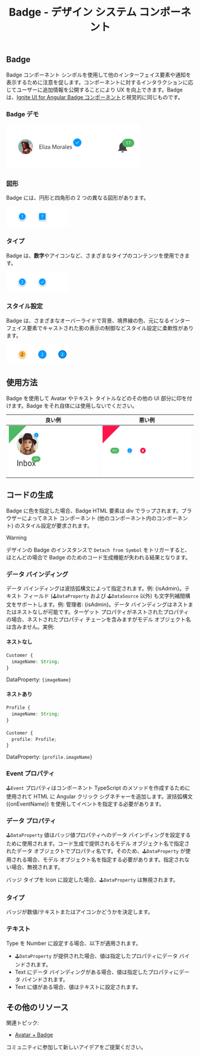 ﻿---
title: Badge - デザイン システム コンポーネント
_description: Badge コンポーネント シンボルは、追加情報のヒントを提供するコンプリメンタリ要素です。
_keywords: デザイン システム, Sketch, Ignite UI for Angular, コンポーネント, UI ライブラリ, ウィジェット
_language: ja
---

## Badge

Badge コンポーネント シンボルを使用して他のインターフェイス要素や通知を表示するために注意を促します。コンポーネントに対するインタラクションに応じてユーザーに追加情報を公開することにより UX を向上できます。Badge は、[Ignite UI for Angular Badge コンポーネント](https://jp.infragistics.com/products/ignite-ui-angular/angular/components/badge.html)と視覚的に同じものです。

### Badge デモ

<img src="../images/badge_demo.png" srcset="../images/badge_demo@2x.png 2x" />

### 図形

Badge には、円形と四角形の 2 つの異なる図形があります。

<img src="../images/badge_shapes.png" srcset="../images/badge_shapes@2x.png 2x" />

### タイプ

Badge は、**数字**やアイコンなど、さまざまなタイプのコンテンツを使用できます。

<img src="../images/badge_type.png" srcset="../images/badge_type@2x.png 2x" />

### スタイル設定

Badge は、さまざまなオーバーライドで背景、境界線の色、元になるインターフェイス要素でキャストされた影の表示の制御などスタイル設定に柔軟性があります。

<img src="../images/badge_styling.png" srcset="../images/badge_styling@2x.png 2x" />

## 使用方法

Badge を使用して Avatar やテキスト タイトルなどのその他の UI 部分に印を付けます。Badge をそれ自体には使用しないでください。

| 良い例                                                                       | 悪い例                                                                           |
| ---------------------------------------------------------------------------- | -------------------------------------------------------------------------------- |
| <img src="../images/badge_do1.png" srcset="../images/badge_do1@2x.png 2x" /> | <img src="../images/badge_dont1.png" srcset="../images/badge_dont1@2x.png 2x" /> |

## コードの生成

Badge に色を指定した場合、Badge HTML 要素は div でラップされます。ブラウザーによってネスト コンポーネント (他のコンポーネント内のコンポーネント) のスタイル設定が要求されます。

> [!WARNING]
> デザインの Badge のインスタンスで `Detach from Symbol` をトリガーすると、ほとんどの場合で Badge のためのコード生成機能が失われる結果となります。

### データ バインディング

データ バインディングは波括弧構文によって指定されます。例: {isAdmin}。テキスト フィールド (`🕹️DataProperty` および `🕹️DataSource` 以外) も文字列補間構文をサポートします。例: 管理者: {isAdmin}。データ バインディングはネストまたはネストなしが可能です。ターゲット プロパティがネストされたプロパティの場合、ネストされたプロパティ チェーンを含みますがモデル オブジェクト名は含みません。実例:

#### ネストなし

```typescript
Customer {
  imageName: String;
}
```

DataProperty: `{imageName}`

#### ネストあり

```typescript
Profile {
  imageName: String;
}

Customer {
  profile: Profile;
}
```

DataProperty: `{profile.imageName}`

### Event プロパティ

`🕹️Event` プロパティはコンポーネント TypeScript のメソッドを作成するために使用されて HTML に Angular クリック シグネチャーを追加します。波括弧構文 ({onEventName}) を使用してイベントを指定する必要があります。

### データ プロパティ

`🕹️DataProperty` 値はバッジ値プロパティへのデータ バインディングを設定するために使用されます。コード生成で提供されるモデル オブジェクト名で指定されたデータ オブジェクトでプロパティ名です。そのため、`🕹️DataProperty` が使用される場合、モデル オブジェクト名を指定する必要があります。指定されない場合、無視されます。

バッジ タイプを Icon に設定した場合、`🕹️DataProperty` は無視されます。

### タイプ

バッジが数値/テキストまたはアイコンかどうかを決定します。

### テキスト

Type を Number に設定する場合、以下が適用されます。

- `🕹️DataProperty` が提供された場合、値は指定したプロパティにデータ バインドされます。
- Text にデータ バインディングがある場合、値は指定したプロパティにデータ バインドされます。
- Text に値がある場合、値はテキストに設定されます。

## その他のリソース

関連トピック:

- [Avatar + Badge](../patterns/avatar-badge.md)
  <div class="divider--half"></div>

コミュニティに参加して新しいアイデアをご提案ください。


